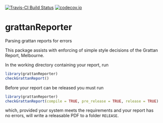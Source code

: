 [![Travis-CI Build Status](https://travis-ci.org/HughParsonage/grattanReporter.svg?branch=master)](https://travis-ci.org/HughParsonage/grattanReporter)
[![codecov.io](https://codecov.io/github/HughParsonage/grattanReporter/coverage.svg?branch=master)](https://codecov.io/github/HughParsonage/grattanReporter?branch=master)

# grattanReporter
Parsing grattan reports for errors

This package assists with enforcing of simple style decisions of the Grattan Report, Melbourne.

In the working directory containing your report, run

```r
library(grattanReporter)
checkGrattanReport()
```
Before your report can be released you must run

```r
library(grattanReporter)
checkGrattanReport(compile = TRUE, pre_release = TRUE, release = TRUE)
```
which, provided your system meets the requirements and your report has no errors, will write a releasable PDF to a folder `RELEASE`.


